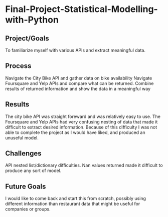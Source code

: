 # Final-Project-Statistical-Modelling-with-Python

## Project/Goals
To familiarize myself with various APIs and extract meaningful data.

## Process
Navigate the City Bike API and gather data on bike availability
Navigate Foursquare and Yelp APIs and compare what can be returned.
Combine results of returned information and show the data in a meaningful way

## Results
The city bike API was straight foreward and was relatively easy to use.
The Foursquare and Yelp APIs had very confusing nesting of data that made it
difficult to extract desired information. 
Because of this difficulty I was not able to complete the project as I would 
have liked, and produced an unuseful model.

## Challenges 
API nested list/dictionary difficulties.
Nan values returned made it difficult to produce any sort of model.

## Future Goals
I would like to come back and start this from scratch, possibly using different information
than restaurant data that might be useful for companies or groups.
